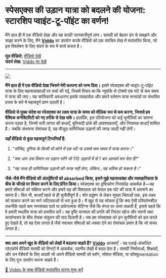 # स्पेसएक्स की उड़ान यात्रा को बदलने की योजना: स्टारशिप प्वाइंट-टू-पॉइंट का वर्णन!

मैंने हाल ही में एक वीडियो देखा और यह काफी जानकारीपूर्ण लगा। सामग्री को बेहतर ढंग से समझने और साझा करने के लिए, मैंने **[Viddo](https://viddo.pro/)** का उपयोग करके वीडियो को एक संरचित लेख में रूपांतरित किया, जो इस विश्लेषण के लिए संदर्भ के रूप में कार्य करता है।

**मूल वीडियो:** [वीडियो देखें](https://www.youtube.com/watch?v=WAOvaeeD9-Q)  
**संदर्भ लेख:** [Viddo पर देखें](https://viddo.pro/zh/video-result/8ea4c77b-8bac-4647-aa80-57ae1722c872)

---

![](https://img.youtube.com/vi/WAOvaeeD9-Q/0.jpg)

**मैंने हाल ही में एक वीडियो देखा जिसने मेरी कल्पना को जन्म दिया।** इसमें स्पेसएक्स की प्वाइंट-टू-पॉइंट यात्रा के लिए महत्वाकांक्षाओं पर चर्चा की गई, जिसमें विचार था कि न्यूयॉर्क से टोक्यो एक घंटे से कम समय में यात्रा की जाए। यह क्रांतिकारी अवधारणा इसके व्यवहार्यता और हमारे वर्तमान यात्रा मानदंडों पर संभावित प्रभाव के बारे में महत्वपूर्ण प्रश्न उठाती है।

**वीडियो से मुख्य संदेश था स्पेसएक्स का लक्ष्य यात्रा के समय को मौलिक रूप से कम करना, जिससे हम वैश्विक कनेक्टिविटी को नए तरीके से देख सकें।** हालाँकि, इस परियोजना को कई चुनौतियों का सामना करना पड़ता है, जिनमें भारी लागत की बाधाएँ, बुनियादी ढांचे की आवश्यकताएँ, और नियामक बाधाएँ शामिल हैं। जबकि संभावना रोमांचक है, यह मौजूदा वाणिज्यिक उड़ानों की जगह जल्दी नहीं लेगी।

**यहाँ वीडियो से कुछ महत्वपूर्ण टिप्पणियाँ हैं:**

1. *"सोचिए, दुनिया के किसी भी कोने में एक घंटे या उससे कम समय में यात्रा करना।"*

2. *"क्या आप उस विमान पर उड़ान भरेंगे जो 110 उड़ानों में से 1 बार आपको मार देता है?"*

3. *"यह जल्द ही वाणिज्यिक उड़ानों की जगह नहीं लेगा, लेकिन...यह भविष्य हो सकता है।"*

**जैसे-जैसे मैंने वीडियो की अंतर्दृष्टियों को absorbed किया, इसने मुझे महत्वाकांक्षा और व्यावहारिकता के बीच के चौराहे पर विचार करने के लिए प्रेरित किया।** स्पेसएक्स का दृष्टिकोण निस्संदेह आकर्षक है—यह हमारे सीमाओं को संक्षिप्त करने और हमारे ग्रह की विशालता को केवल एक घंटे की यात्रा में अपनाने का सपना है। फिर भी, बाधाएँ पहले से ही चुनौतीपूर्ण हैं। शोर प्रदूषण से लेकर सुरक्षा चिंताओं तक, इस लक्ष्य को साकार करने का मार्ग जटिलताओं से भरा हुआ है। मैं खुद से यह सोचता हूँ कि क्या ऐसी परिवर्तनशील तकनीकें पहले कम जनसंख्या वाले या प्रयोगात्मक सेटिंग्स जैसे कि मंगल पर उभर सकती हैं, इससे पहले कि वे हमारी स्थलीय यात्रा को प्रभावित करें। यह दृष्टि मानवता की प्रगति की निरंतर खोज और सपनों तथा कार्यान्वयन के बीच रोचक संतुलन की याद दिलाती है। जब हम स्पेसएक्स को इन चुनौतियों को हल करते हुए देखते हैं, तो यह ऐसा लगता है जैसे नवाचार सीमाओं को धक्का देने का रोमांचक प्रमाण है कि जो संभव लगता है।

---

**क्या आप अपने खुद के वीडियो को लेखों में बदलना चाहते हैं?** **[Viddo](https://viddo.pro/)** आजमाएँ - यह एआई-संचालित प्लेटफ़ॉर्म वीडियो सामग्री को मिनटों में आकर्षक, पठनीय लेखों में बदल देता है। सामग्री निर्माताओं, शिक्षकों, और उन पेशेवरों के लिए आदर्श जो अपने वीडियो सामग्री को ब्लॉग, सोशल मीडिया, या डॉक्यूmentation के लिए पुनः उपयोग करना चाहते हैं।

[🚀 Viddo के साथ वीडियो रूपांतरित करना शुरू करें](https://viddo.pro/)